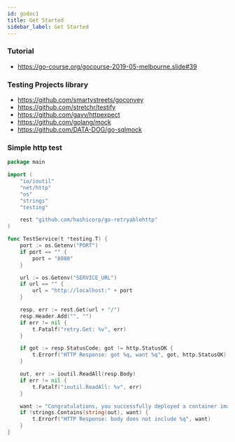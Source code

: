```yaml
---
id: godoc1
title: Get Started
sidebar_label: Get Started
---
```


### Tutorial
* https://go-course.org/gocourse-2019-05-melbourne.slide#39

### Testing Projects library
* https://github.com/smartystreets/goconvey
* https://github.com/stretchr/testify
* https://github.com/gavv/httpexpect
* https://github.com/golang/mock
* https://github.com/DATA-DOG/go-sqlmock

### Simple http test

```go
package main

import (
	"io/ioutil"
	"net/http"
	"os"
	"strings"
	"testing"

	rest "github.com/hashicorp/go-retryablehttp"
)

func TestService(t *testing.T) {
	port := os.Getenv("PORT")
	if port == "" {
		port = "8080"
	}

	url := os.Getenv("SERVICE_URL")
	if url == "" {
		url = "http://localhost:" + port
	}

	resp, err := rest.Get(url + "/")
	resp.Header.Add("", "")
	if err != nil {
		t.Fatalf("retry.Get: %v", err)
	}

	if got := resp.StatusCode; got != http.StatusOK {
		t.Errorf("HTTP Response: got %q, want %q", got, http.StatusOK)
	}

	out, err := ioutil.ReadAll(resp.Body)
	if err != nil {
		t.Fatalf("ioutil.ReadAll: %v", err)
	}

	want := "Congratulations, you successfully deployed a container image to Cloud Run"
	if !strings.Contains(string(out), want) {
		t.Errorf("HTTP Response: body does not include %q", want)
	}
}
```